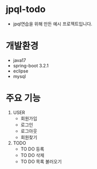 # jpql-todo
* jpql연습을 위해 만든 예시 프로젝트입니다.

# 개발환경
* java17
* spring-boot 3.2.1
* eclipse
* mysql

# 주요 기능
1. USER
   - 회원가입
   - 로그인
   - 로그아웃
   - 회원찾기
2. TODO
   - TO DO 등록
   - TO DO 삭제
   - TO DO 목록 불러오기
